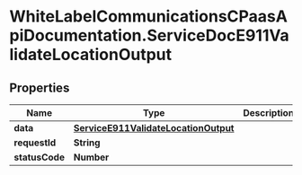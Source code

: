 # WhiteLabelCommunicationsCPaasApiDocumentation.ServiceDocE911ValidateLocationOutput

## Properties

Name | Type | Description | Notes
------------ | ------------- | ------------- | -------------
**data** | [**ServiceE911ValidateLocationOutput**](ServiceE911ValidateLocationOutput.md) |  | [optional] 
**requestId** | **String** |  | [optional] 
**statusCode** | **Number** |  | [optional] 


